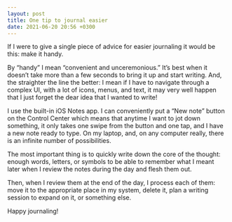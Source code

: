 ```yaml
---
layout: post
title: One tip to journal easier
date: 2021-06-20 20:56 +0300
---
```


If I were to give a single piece of advice for easier journaling it would be this: make it handy.

By “handy” I mean “convenient and unceremonious.” It’s best when it doesn’t take more than a few seconds to bring it up and start writing. And, the straighter the line the better: I mean if I have to navigate through a complex UI, with a lot of icons, menus, and text, it may very well happen that I just forget the dear idea that I wanted to write!

I use the built-in iOS Notes app. I can conveniently put a “New note” button on the Control Center which means that anytime I want to jot down something, it only takes one swipe from the button and one tap, and I have a new note ready to type. On my laptop, and, on any computer really, there is an infinite number of possibilities.

The most important thing is to quickly write down the core of the thought: enough words, letters, or symbols to be able to remember what I meant later when I review the notes during the day and flesh them out.

Then, when I review them at the end of the day, I process each of them: move it to the appropriate place in my system, delete it, plan a writing session to expand on it, or something else.

Happy journaling!
